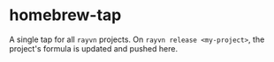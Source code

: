 # homebrew-tap
A single tap for all `rayvn` projects. On `rayvn release <my-project>`, the project's formula is updated and pushed here. 
